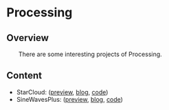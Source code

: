 # Processing
## Overview
&emsp;&emsp;There are some interesting projects of Processing.
&emsp;&emsp;
## Content
- StarCloud: 
	([preview](https://www.openprocessing.org/sketch/695578),
	 [blog](https://blog.csdn.net/weixin_38937890/article/details/89066456),
	[code](https://github.com/pearmini/processing/tree/master/StarCloud))
- SineWavesPlus: 
	([preview](https://www.openprocessing.org/sketch/711256),
	 [blog](),
	[code]())